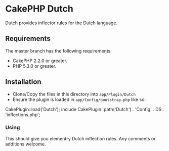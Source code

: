 # CakePHP Dutch

Dutch provides inflector rules for the Dutch language.

## Requirements

The master branch has the following requirements:

* CakePHP 2.2.0 or greater.
* PHP 5.3.0 or greater.

## Installation

* Clone/Copy the files in this directory into `app/Plugin/Dutch`
* Ensure the plugin is loaded in `app/Config/bootstrap.php` like so:

CakePlugin::load('Dutch');
include CakePlugin::path('Dutch') . 'Config' . DS . 'inflections.php';

### Using

This should give you elementry Dutch inflection rules.
Any comments or additions welcome.
